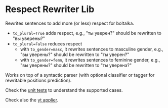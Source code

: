 # Respect Rewriter Lib

Rewrites sentences to add more (or less) respect for boltalka.  
- `to_plural=True` adds respect, e.g., "ты уверен?" should be rewritten to "вы уверены?"
- `to_plural=False` reduces respect
    - with `to_gender=masc`, it rewrites sentences to masculine gender, e.g., "вы уверены?" should be rewritten to "ты уверен?"
    - with `to_gender=femn`, it rewrites sentences to feminine gender, e.g., "вы уверены?" should be rewritten to "ты уверена?"

Works on top of a syntactic parser (with optional classifier or tagger for rewritable positions prediction).

Check the [unit tests](https://a.yandex-team.ru/arc/trunk/arcadia/alice/nlu/py_libs/respect_rewriter/ut/test.py) to understand the supported cases.

Check also the [yt applier](https://a.yandex-team.ru/arc/trunk/arcadia/alice/nlu/tools/yt_respect_rewriter).
